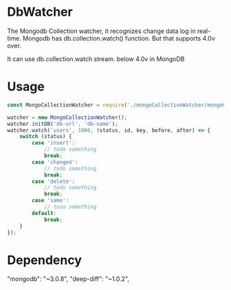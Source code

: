 # DbWatcher
The Mongodb Collection watcher, it recognizes change data log in real-time. Mongodb has db.collection.watch() function. But that supports 4.0v over.  

It can use db.collection.watch stream. below 4.0v in MongoDB

# Usage 
```javascript
const MongoCollectionWatcher = require('./mongoCollectionWatcher/mongoCollectionWatcher.js');

watcher = new MongoCollectionWatcher();
watcher.initDB('db-url', 'db-name');
watcher.watch('users', 1000, (status, id, key, before, after) => {
    switch (status) {
        case 'insert':
            // todo something
            break;
        case 'changed':
            // todo something
            break;
        case 'delete':
            // todo something
            break;
        case 'same':
            // toso something
        default:
            break;
    }
});
```

# Dependency
"mongodb": "~3.0.8",
"deep-diff": "~1.0.2",
